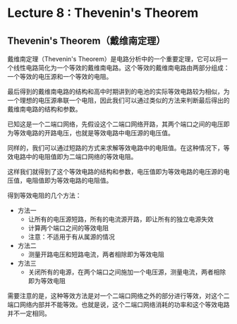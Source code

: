 # Lecture 8 : Thevenin's Theorem

## Thevenin's Theorem（戴维南定理）

戴维南定理（Thevenin's Theorem）是电路分析中的一个重要定理，它可以将一个线性电路简化为一个等效的戴维南电路。这个等效的戴维南电路由两部分组成：一个等效的电压源和一个等效的电阻。

最后得到的戴维南电路的结构和高中时期讲到的电池的实际等效电路较为相似，为一个理想的电压源串联一个电阻，因此我们可以通过类似的方法来判断最后得出的戴维南电路的结构和参数。

已知这是一个二端口网络，先假设这个二端口网络开路，其两个端口之间的电压即为等效电路的开路电压，也就是等效电路中电压源的电压值。

同样的，我们可以通过短路的方式来求解等效电路中的电阻值。在这种情况下，等效电路中的电阻值即为二端口网络的等效电阻。

这样我们就得到了这个等效电路的结构和参数，电压值即为等效电路的电压源的电压值，电阻值即为等效电路的电阻值。

得到等效电阻的几个方法：

- 方法一
  - 让所有的电压源短路，所有的电流源开路，即让所有的独立电源失效
  - 计算两个端口之间的等效电阻
  - 注意：不适用于有从属源的情况
- 方法二
  - 测量开路电压和短路电流，两者相除即为等效电阻
- 方法三
  - 关闭所有的电源，在两个端口之间施加一个电压源，测量电流，两者相除即为等效电阻

需要注意的是，这种等效方法是对一个二端口网络之外的部分进行等效，对这个二端口网络内部并不能等效。也就是说，这个二端口网络消耗的功率和这个等效电路并不一定相同。

